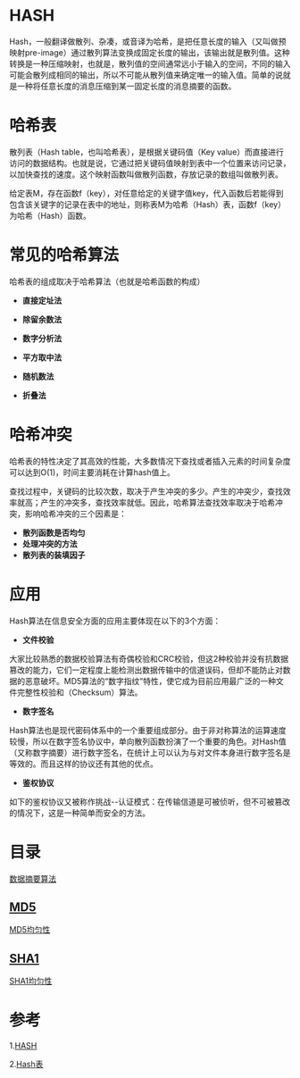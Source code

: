 # HASH
Hash，一般翻译做散列、杂凑，或音译为哈希，是把任意长度的输入（又叫做预映射pre-image）通过散列算法变换成固定长度的输出，该输出就是散列值。这种转换是一种压缩映射，也就是，散列值的空间通常远小于输入的空间，不同的输入可能会散列成相同的输出，所以不可能从散列值来确定唯一的输入值。简单的说就是一种将任意长度的消息压缩到某一固定长度的消息摘要的函数。

# 哈希表
散列表（Hash table，也叫哈希表），是根据关键码值（Key value）而直接进行访问的数据结构。也就是说，它通过把关键码值映射到表中一个位置来访问记录，以加快查找的速度。这个映射函数叫做散列函数，存放记录的数组叫做散列表。

给定表M，存在函数f（key），对任意给定的关键字值key，代入函数后若能得到包含该关键字的记录在表中的地址，则称表M为哈希（Hash）表，函数f（key）为哈希（Hash）函数。

# 常见的哈希算法
哈希表的组成取决于哈希算法（也就是哈希函数的构成）
- **直接定址法**

- **除留余数法**

- **数字分析法**

- **平方取中法**

- **随机数法**

- **折叠法**

# 哈希冲突
哈希表的特性决定了其高效的性能，大多数情况下查找或者插入元素的时间复杂度可以达到O(1)，时间主要消耗在计算hash值上。

查找过程中，关键码的比较次数，取决于产生冲突的多少。产生的冲突少，查找效率就高；产生的冲突多，查找效率就低。因此，哈希算法查找效率取决于哈希冲突，影响哈希冲突的三个因素是：
- **散列函数是否均匀**
- **处理冲突的方法**
- **散列表的装填因子**

# 应用
Hash算法在信息安全方面的应用主要体现在以下的3个方面：
- **文件校验**

大家比较熟悉的数据校验算法有奇偶校验和CRC校验，但这2种校验并没有抗数据篡改的能力，它们一定程度上能检测出数据传输中的信道误码，但却不能防止对数据的恶意破坏。MD5算法的“数字指纹”特性，使它成为目前应用最广泛的一种文件完整性校验和（Checksum）算法。

- **数字签名**

Hash算法也是现代密码体系中的一个重要组成部分。由于非对称算法的运算速度较慢，所以在数字签名协议中，单向散列函数扮演了一个重要的角色。对Hash值（又称数字摘要）进行数字签名，在统计上可以认为与对文件本身进行数字签名是等效的。而且这样的协议还有其他的优点。

- **鉴权协议**

如下的鉴权协议又被称作挑战--认证模式：在传输信道是可被侦听，但不可被篡改的情况下，这是一种简单而安全的方法。

# 目录
[数据摘要算法](./数据摘要算法.md)

## [MD5](./MD5)
[MD5均匀性](./MD5/MD5均匀性)

## [SHA1](./SHA1)
[SHA1均匀性](./SHA1/SHA1均匀性)

# 参考
1.[HASH](https://baike.baidu.com/item/Hash)

2.[Hash表](https://baike.baidu.com/item/%E5%93%88%E5%B8%8C%E8%A1%A8)
